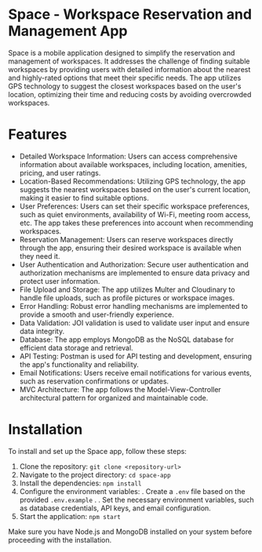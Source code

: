 # Space - Workspace Reservation and Management App
Space is a mobile application designed to simplify the reservation and management of workspaces. It addresses the challenge of finding suitable workspaces by providing users with detailed information about the nearest and highly-rated options that meet their specific needs. The app utilizes GPS technology to suggest the closest workspaces based on the user's location, optimizing their time and reducing costs by avoiding overcrowded workspaces.

# Features

- Detailed Workspace Information: Users can access comprehensive information about available workspaces, including location, amenities, pricing, and user ratings.
- Location-Based Recommendations: Utilizing GPS technology, the app suggests the nearest workspaces based on the user's current location, making it easier to find suitable options.
- User Preferences: Users can set their specific workspace preferences, such as quiet environments, availability of Wi-Fi, meeting room access, etc. The app takes these preferences into account when recommending workspaces.
- Reservation Management: Users can reserve workspaces directly through the app, ensuring their desired workspace is available when they need it.
- User Authentication and Authorization: Secure user authentication and authorization mechanisms are implemented to ensure data privacy and protect user information.
- File Upload and Storage: The app utilizes Multer and Cloudinary to handle file uploads, such as profile pictures or workspace images.
- Error Handling: Robust error handling mechanisms are implemented to provide a smooth and user-friendly experience.
- Data Validation: JOI validation is used to validate user input and ensure data integrity.
- Database: The app employs MongoDB as the NoSQL database for efficient data storage and retrieval.
- API Testing: Postman is used for API testing and development, ensuring the app's functionality and reliability.
- Email Notifications: Users receive email notifications for various events, such as reservation confirmations or updates.
- MVC Architecture: The app follows the Model-View-Controller architectural pattern for organized and maintainable code.



# Installation
To install and set up the Space app, follow these steps:

1. Clone the repository: `git clone <repository-url>`
2. Navigate to the project directory: `cd space-app`
3. Install the dependencies: `npm install`
4. Configure the environment variables:
. Create a `.env` file based on the provided `.env.example` .
. Set the necessary environment variables, such as database credentials, API keys, and email configuration.
5. Start the application: `npm start`

Make sure you have Node.js and MongoDB installed on your system before proceeding with the installation.
